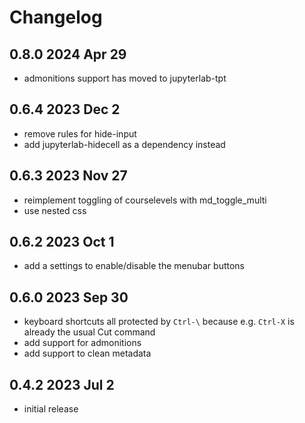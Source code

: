 # Changelog

## 0.8.0 2024 Apr 29

- admonitions support has moved to jupyterlab-tpt

## 0.6.4 2023 Dec 2

- remove rules for hide-input
- add jupyterlab-hidecell as a dependency instead

## 0.6.3 2023 Nov 27

- reimplement toggling of courselevels with md_toggle_multi
- use nested css

## 0.6.2 2023 Oct 1

- add a settings to enable/disable the menubar buttons

## 0.6.0 2023 Sep 30

- keyboard shortcuts all protected by `Ctrl-\` because e.g. `Ctrl-X` is already
  the usual Cut command
- add support for admonitions
- add support to clean metadata

## 0.4.2 2023 Jul 2

- initial release

